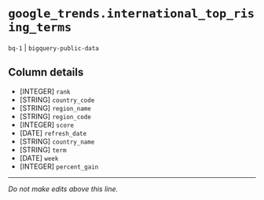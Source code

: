 # `google_trends.international_top_rising_terms`
`bq-1` | `bigquery-public-data`

## Column details
* [INTEGER]   `rank`
* [STRING]    `country_code`
* [STRING]    `region_name`
* [STRING]    `region_code`
* [INTEGER]   `score`
* [DATE]      `refresh_date`
* [STRING]    `country_name`
* [STRING]    `term`
* [DATE]      `week`
* [INTEGER]   `percent_gain`

-------------------------------------------------------------------------------
*Do not make edits above this line.*

